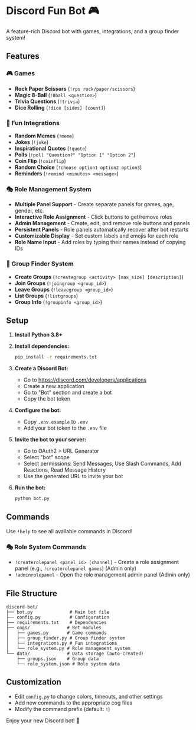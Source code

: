 # Discord Fun Bot 🎮

A feature-rich Discord bot with games, integrations, and a group finder system!

## Features

### 🎮 Games
- **Rock Paper Scissors** (`!rps rock/paper/scissors`)
- **Magic 8-Ball** (`!8ball <question>`)
- **Trivia Questions** (`!trivia`)
- **Dice Rolling** (`!dice [sides] [count]`)

### 🔗 Fun Integrations
- **Random Memes** (`!meme`)
- **Jokes** (`!joke`)
- **Inspirational Quotes** (`!quote`)
- **Polls** (`!poll "Question?" "Option 1" "Option 2"`)
- **Coin Flip** (`!coinflip`)
- **Random Choice** (`!choose option1 option2 option3`)
- **Reminders** (`!remind <minutes> <message>`)

### 🎭 Role Management System
- **Multiple Panel Support** - Create separate panels for games, age, gender, etc.
- **Interactive Role Assignment** - Click buttons to get/remove roles
- **Admin Management** - Create, edit, and remove role buttons and panels
- **Persistent Panels** - Role panels automatically recover after bot restarts
- **Customizable Display** - Set custom labels and emojis for each role
- **Role Name Input** - Add roles by typing their names instead of copying IDs

### 👥 Group Finder System
- **Create Groups** (`!creategroup <activity> [max_size] [description]`)
- **Join Groups** (`!joingroup <group_id>`)
- **Leave Groups** (`!leavegroup <group_id>`)
- **List Groups** (`!listgroups`)
- **Group Info** (`!groupinfo <group_id>`)

## Setup

1. **Install Python 3.8+**

2. **Install dependencies:**
   ```bash
   pip install -r requirements.txt
   ```

3. **Create a Discord Bot:**
   - Go to https://discord.com/developers/applications
   - Create a new application
   - Go to "Bot" section and create a bot
   - Copy the bot token

4. **Configure the bot:**
   - Copy `.env.example` to `.env`
   - Add your bot token to the `.env` file

5. **Invite the bot to your server:**
   - Go to OAuth2 > URL Generator
   - Select "bot" scope
   - Select permissions: Send Messages, Use Slash Commands, Add Reactions, Read Message History
   - Use the generated URL to invite your bot

6. **Run the bot:**
   ```bash
   python bot.py
   ```

## Commands

Use `!help` to see all available commands in Discord!

### 🎭 Role System Commands
- `!createrolepanel <panel_id> [channel]` - Create a role assignment panel (e.g., `!createrolepanel games`) (Admin only)
- `!adminrolepanel` - Open the role management admin panel (Admin only)

## File Structure

```
discord-bot/
├── bot.py              # Main bot file
├── config.py           # Configuration
├── requirements.txt    # Dependencies
├── cogs/              # Bot modules
│   ├── games.py       # Game commands
│   ├── group_finder.py # Group finder system
│   ├── integrations.py # Fun integrations
│   └── role_system.py # Role management system
└── data/              # Data storage (auto-created)
    ├── groups.json    # Group data
    └── role_system.json # Role system data
```

## Customization

- Edit `config.py` to change colors, timeouts, and other settings
- Add new commands to the appropriate cog files
- Modify the command prefix (default: `!`)

Enjoy your new Discord bot! 🚀